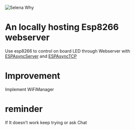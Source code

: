 ![Selena](https://static.miraheze.org/pgrwiki/thumb/9/9f/Dialogue-Capriccio-Chibi-Icon.png/90px-Dialogue-Capriccio-Chibi-Icon.png)
Why
# An locally hosting Esp8266 webserver
Use esp8266 to control on board LED through Webserver with [ESPAsyncServer](https://github.com/me-no-dev/ESPAsyncWebServer)
and [ESPAsyncTCP](https://github.com/me-no-dev/ESPAsyncTCP)

# Improvement
Implement WiFiManager

# reminder
If It doesn't work keep trying or ask Chat
